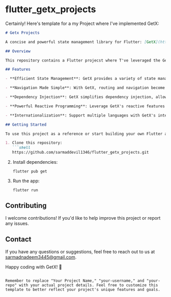# flutter_getx_projects
 Certainly! Here's  template for a my Project where I've implemented GetX:

```markdown
# Getx Projects

A concise and powerful state management library for Flutter: [GetX](https://pub.dev/packages/get).

## Overview

This repository contains a Flutter projecst where T've leveraged the GetX library to manage the state and streamline the development process. GetX is a lightweight yet powerful state management solution that simplifies your code, making it more readable, maintainable, and performant.

## Features

- **Efficient State Management**: GetX provides a variety of state management techniques, including reactive programming, dependency injection, and more, making it easier to manage and share your app's data.

- **Navigation Made Simple**: With GetX, routing and navigation become a breeze. You can easily navigate between screens and pass data without the need for context.

- **Dependency Injection**: GetX simplifies dependency injection, allowing you to effortlessly manage your app's dependencies, services, and controllers.

- **Powerful Reactive Programming**: Leverage GetX's reactive features to automatically update your UI when data changes, reducing boilerplate code and enhancing your app's performance.

- **Internationalization**: Support multiple languages with GetX's internationalization capabilities, making your app accessible to a global audience.

## Getting Started

To use this project as a reference or start building your own Flutter app with GetX, follow these steps:

1. Clone this repository:
   ```shell
   https://github.com/sarmaddevil1346/flutter_getx_projects.git
   ```

2. Install dependencies:
   ```shell
   flutter pub get
   ```

3. Run the app:
   ```shell
   flutter run
   ```

## Contributing

I welcome contributions! If you'd like to help improve this project or report any issues.



## Contact

If you have any questions or suggestions, feel free to reach out to us at sarmadnadeem3445@gmail.com.

Happy coding with GetX! 🚀
```

Remember to replace "Your Project Name," "your-username," and "your-repo" with your actual project details. Feel free to customize this template to better reflect your project's unique features and goals.
